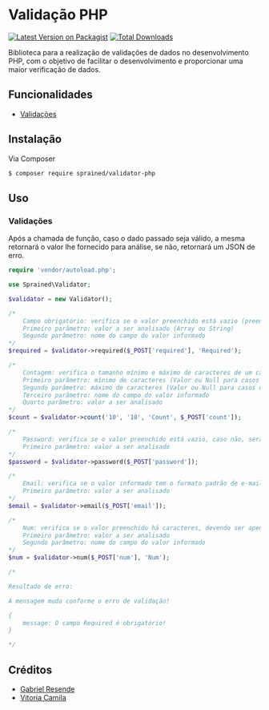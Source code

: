 # Validação PHP

[![Latest Version on Packagist][ico-version]][link-packagist]
[![Total Downloads][ico-downloads]][link-downloads]

Biblioteca para a realização de validações de dados no desenvolvimento PHP, com o objetivo de facilitar o desenvolvimento e proporcionar uma maior verificação de dados.

## Funcionalidades

- [Validações](#validações)

## Instalação

Via Composer

``` bash
$ composer require sprained/validator-php
```

## Uso

### Validações

Após a chamada de função, caso o dado passado seja válido, a mesma retornará o valor lhe fornecido para análise, se não, retornará um JSON de erro.

``` php
require 'vendor/autoload.php';

use Sprained\Validator;

$validator = new Validator();

/*
    Campo obrigatório: verifica se o valor preenchido está vazio (preenchido apenas com espaços ou não preenchido)
    Primeiro parâmetro: valor a ser analisado (Array ou String)
    Segundo parâmetro: nome do campo do valor informado
*/
$required = $validator->required($_POST['required'], 'Required');

/*
    Contagem: verifica o tamanho mínimo e máximo de caracteres de um campo
    Primeiro parâmetro: mínimo de caracteres (Valor ou Null para casos onde não há valor mínimo)
    Segundo parâmetro: máximo de caracteres (Valor ou Null para casos onde não há valor mínimo)
    Terceiro parâmetro: nome do campo do valor informado
    Quarto parâmetro: valor a ser analisado
*/
$count = $validator->count('10', '10', 'Count', $_POST['count']);

/*
    Password: verifica se o valor preenchido está vazio, caso não, será retornado o valor informado criptografado em md5
    Primeiro parâmetro: valor a ser analisado
*/
$password = $validator->password($_POST['password']);

/*
    Email: verifica se o valor informado tem o formato padrão de e-mail
    Primeiro parâmetro: valor a ser analisado
*/
$email = $validator->email($_POST['email']);

/*
    Num: verifica se o valor preenchido há caracteres, devendo ser apenas números
    Primeiro parâmetro: valor a ser analisado
    Segundo parâmetro: nome do campo do valor informado
*/
$num = $validator->num($_POST['num'], 'Num');

/*

Resultado de erro:

A mensagem muda conforme o erro de validação!

{
    message: O campo Required é obrigatório!
}

*/
```

## Créditos

- [Gabriel Resende][link-author]
- [Vitoria Camila][link-vickie]

[ico-version]: https://img.shields.io/packagist/v/sprained/validator-php.svg?style=flat-square
[ico-downloads]: https://img.shields.io/packagist/dt/sprained/validator-php.svg?style=flat-square

[link-packagist]: https://packagist.org/packages/sprained/validator-php
[link-downloads]: https://packagist.org/packages/sprained/validator-php
[link-author]: https://github.com/sprained
[link-vickie]: https://github.com/itsvickie